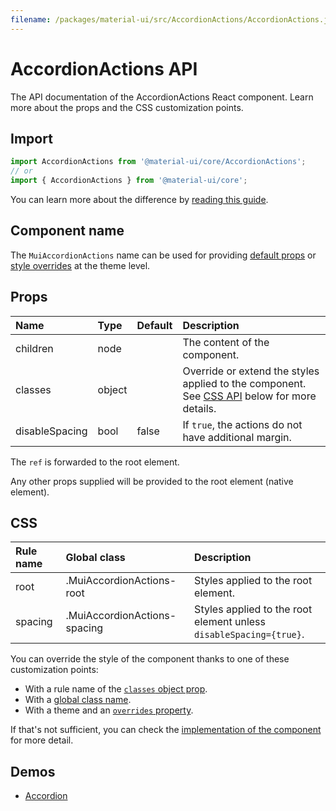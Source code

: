 ```yaml
---
filename: /packages/material-ui/src/AccordionActions/AccordionActions.js
---
```


<!--- This documentation is automatically generated, do not try to edit it. -->

# AccordionActions API

<p class="description">The API documentation of the AccordionActions React component. Learn more about the props and the CSS customization points.</p>

## Import

```js
import AccordionActions from '@material-ui/core/AccordionActions';
// or
import { AccordionActions } from '@material-ui/core';
```

You can learn more about the difference by [reading this guide](/guides/minimizing-bundle-size/).



## Component name

The `MuiAccordionActions` name can be used for providing [default props](/customization/globals/#default-props) or [style overrides](/customization/globals/#css) at the theme level.

## Props

| Name | Type | Default | Description |
|:-----|:-----|:--------|:------------|
| <span class="prop-name">children</span> | <span class="prop-type">node</span> |  | The content of the component. |
| <span class="prop-name">classes</span> | <span class="prop-type">object</span> |  | Override or extend the styles applied to the component. See [CSS API](#css) below for more details. |
| <span class="prop-name">disableSpacing</span> | <span class="prop-type">bool</span> | <span class="prop-default">false</span> | If `true`, the actions do not have additional margin. |

The `ref` is forwarded to the root element.

Any other props supplied will be provided to the root element (native element).

## CSS

| Rule name | Global class | Description |
|:-----|:-------------|:------------|
| <span class="prop-name">root</span> | <span class="prop-name">.MuiAccordionActions-root</span> | Styles applied to the root element.
| <span class="prop-name">spacing</span> | <span class="prop-name">.MuiAccordionActions-spacing</span> | Styles applied to the root element unless `disableSpacing={true}`.

You can override the style of the component thanks to one of these customization points:

- With a rule name of the [`classes` object prop](/customization/components/#overriding-styles-with-classes).
- With a [global class name](/customization/components/#overriding-styles-with-global-class-names).
- With a theme and an [`overrides` property](/customization/globals/#css).

If that's not sufficient, you can check the [implementation of the component](https://github.com/mui-org/material-ui/blob/next/packages/material-ui/src/AccordionActions/AccordionActions.js) for more detail.

## Demos

- [Accordion](/components/accordion/)

